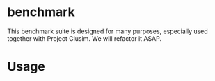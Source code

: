 # benchmark
This benchmark suite is designed for many purposes, especially used together with Project Clusim. We will refactor it ASAP. 
# Usage

